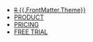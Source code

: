 * [~~ʭ~~ {{.FrontMatter.Theme}}](https://www.appscripting.com)
* [PRODUCT](/)
* [PRICING](/)
* [FREE TRIAL](/)

